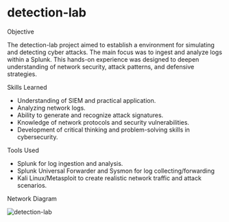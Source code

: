 # detection-lab

Objective

The detection-lab project aimed to establish a environment for simulating and detecting cyber attacks. The main focus was to ingest and analyze logs within a Splunk. This hands-on experience was designed to deepen understanding of network security, attack patterns, and defensive strategies.

Skills Learned

- Understanding of SIEM and practical application.
- Analyzing network logs.
- Ability to generate and recognize attack signatures.
- Knowledge of network protocols and security vulnerabilities.
- Development of critical thinking and problem-solving skills in cybersecurity.

Tools Used

- Splunk for log ingestion and analysis.
- Splunk Universal Forwarder and Sysmon for log collecting/forwarding
- Kali Linux/Metasploit to create realistic network traffic and attack scenarios.

Network Diagram

![detection-lab](https://github.com/user-attachments/assets/d4247f43-3079-4f7f-8eaa-a7f200ccdc33)
